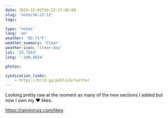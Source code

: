```yaml
---
date: 2019-12-02T16:22:17-06:00
slug: 'note/16-22-12'
tags:

type: 'notes'
lang: 'en'
weather: '65.71°F'
weather_summary: 'Clear'
weather-icon: 'clear-day'
lat: '25.7553'
long: '-100.4024'

photos:

syndication_links:
    - https://brid.gy/publish/twitter
---
```

Looking pretty raw at the moment as many of the new sections I added but now I own my ❤️ likes. 

https://ramiroruiz.com/likes